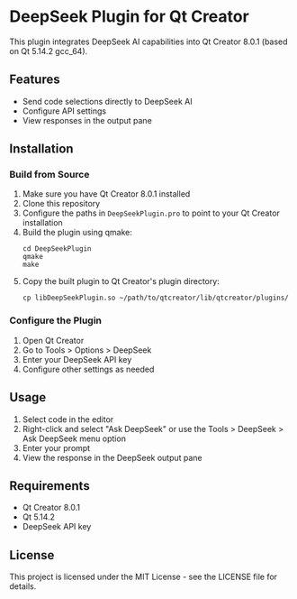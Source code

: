 # DeepSeek Plugin for Qt Creator

This plugin integrates DeepSeek AI capabilities into Qt Creator 8.0.1 (based on Qt 5.14.2 gcc_64).

## Features

- Send code selections directly to DeepSeek AI
- Configure API settings
- View responses in the output pane

## Installation

### Build from Source

1. Make sure you have Qt Creator 8.0.1 installed
2. Clone this repository
3. Configure the paths in `DeepSeekPlugin.pro` to point to your Qt Creator installation
4. Build the plugin using qmake:
   ```
   cd DeepSeekPlugin
   qmake
   make
   ```
5. Copy the built plugin to Qt Creator's plugin directory:
   ```
   cp libDeepSeekPlugin.so ~/path/to/qtcreator/lib/qtcreator/plugins/
   ```

### Configure the Plugin

1. Open Qt Creator
2. Go to Tools > Options > DeepSeek
3. Enter your DeepSeek API key
4. Configure other settings as needed

## Usage

1. Select code in the editor
2. Right-click and select "Ask DeepSeek" or use the Tools > DeepSeek > Ask DeepSeek menu option
3. Enter your prompt
4. View the response in the DeepSeek output pane

## Requirements

- Qt Creator 8.0.1
- Qt 5.14.2
- DeepSeek API key

## License

This project is licensed under the MIT License - see the LICENSE file for details.
